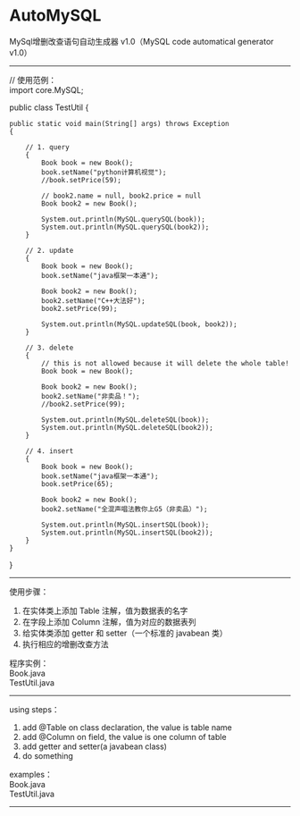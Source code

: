 # AutoMySQL
MySql增删改查语句自动生成器 v1.0（MySQL code automatical generator v1.0）

***************************************************************************************************************
// 使用范例：                                                                                                      
import core.MySQL;

public class TestUtil
{

    public static void main(String[] args) throws Exception
    {
    
        // 1. query
        {
            Book book = new Book();
            book.setName("python计算机视觉");
            //book.setPrice(59);

            // book2.name = null, book2.price = null
            Book book2 = new Book();

            System.out.println(MySQL.querySQL(book));
            System.out.println(MySQL.querySQL(book2));
        }

        // 2. update
        {
            Book book = new Book();
            book.setName("java框架一本通");

            Book book2 = new Book();
            book2.setName("C++大法好");
            book2.setPrice(99);

            System.out.println(MySQL.updateSQL(book, book2));
        }

        // 3. delete
        {
            // this is not allowed because it will delete the whole table!
            Book book = new Book();

            Book book2 = new Book();
            book2.setName("非卖品！");
            //book2.setPrice(99);

            System.out.println(MySQL.deleteSQL(book));
            System.out.println(MySQL.deleteSQL(book2));
        }

        // 4. insert
        {
            Book book = new Book();
            book.setName("java框架一本通");
            book.setPrice(65);

            Book book2 = new Book();
            book2.setName("全混声唱法教你上G5（非卖品）");

            System.out.println(MySQL.insertSQL(book));
            System.out.println(MySQL.insertSQL(book2));
        }
    }
}
***************************************************************************************************************
使用步骤：                                                                                                      
1. 在实体类上添加 Table 注解，值为数据表的名字                                                                      
2. 在字段上添加 Column 注解，值为对应的数据表列                                                                     
3. 给实体类添加 getter 和 setter（一个标准的 javabean 类）                                                        
4. 执行相应的增删改查方法                                                                                 

程序实例：                                                                                                      
Book.java                                                                                                   
TestUtil.java                                                                                                  
***************************************************************************************************************
using steps：                                                                                                      
1. add @Table on class declaration, the value is table name                                                           
2. add @Column on field, the value is one column of table                                                        
3. add getter and setter(a javabean class)                                                                         
4. do something                                                                                               

examples：                                                                                                         
Book.java                                                                                                           
TestUtil.java                                                                                                      
***************************************************************************************************************
